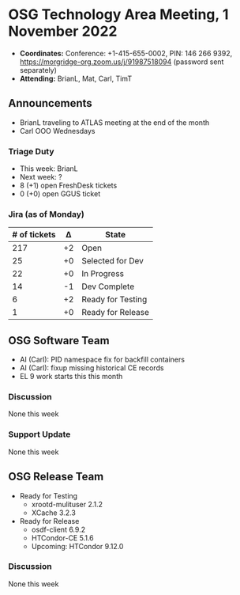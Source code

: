 # OSG Technology Area Meeting, 1 November 2022

-   **Coordinates:** Conference: +1-415-655-0002, PIN: 146 266 9392,
    <https://morgridge-org.zoom.us/j/91987518094> (password sent separately)
-   **Attending:** BrianL, Mat, Carl, TimT

## Announcements

-   BrianL traveling to ATLAS meeting at the end of the month
-   Carl OOO Wednesdays

### Triage Duty

-   This week: BrianL
-   Next week: ?
-   8 (+1) open FreshDesk tickets
-   0 (+0) open GGUS ticket

### Jira (as of Monday)

| # of tickets | &Delta; | State             |
|--------------|---------|-------------------|
| 217          | +2      | Open              |
| 25           | +0      | Selected for Dev  |
| 22           | +0      | In Progress       |
| 14           | -1      | Dev Complete      |
| 6            | +2      | Ready for Testing |
| 1            | +0      | Ready for Release |

## OSG Software Team

-  AI (Carl): PID namespace fix for backfill containers
-  AI (Carl): fixup missing historical CE records
-  EL 9 work starts this this month

### Discussion

None this week

### Support Update

None this week

## OSG Release Team

-   Ready for Testing
    -   xrootd-mulituser 2.1.2
    -   XCache 3.2.3
-   Ready for Release
    -   osdf-client 6.9.2
    -   HTCondor-CE 5.1.6
    -   Upcoming: HTCondor 9.12.0

### Discussion

None this week
